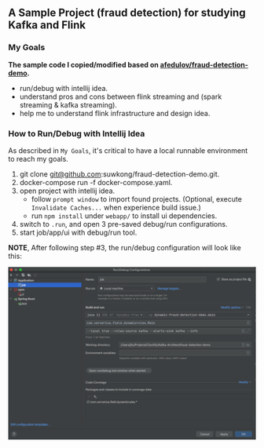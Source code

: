 ## A Sample Project (fraud detection) for studying Kafka and Flink 

### My Goals

**The sample code I copied/modified based on [afedulov/fraud-detection-demo](https://github.com/afedulov/fraud-detection-demo).** 

 - run/debug with intellij idea.
 - understand pros and cons between flink streaming and (spark streaming & kafka streaming).
 - help me to understand flink infrastructure and design idea.

### How to Run/Debug with Intellij Idea

As described in `My Goals`, it's critical to have a local runnable environment to reach my goals.

1. git clone git@github.com:suwkong/fraud-detection-demo.git. 
2. docker-compose run -f docker-compose.yaml.
3. open project with intellij idea.
   - follow `prompt window` to import found projects. (Optional, execute `Invalidate Caches...` when experience build issue.)
   - run `npm install` under `webapp/` to install ui dependencies.
4. switch to `.run`, and open 3 pre-saved debug/run configurations.
5. start job/app/ui with debug/run tool.

**NOTE**, After following step #3, the run/debug configuration will look like this:

![Run/Debug Configurations](docs/sample-run&debug.png)

